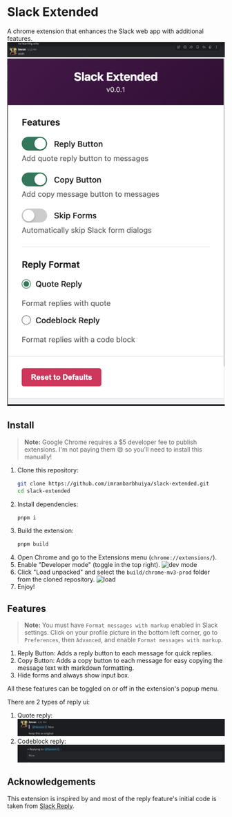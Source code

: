 # Slack Extended

A chrome extension that enhances the Slack web app with additional features.
![alt text](/.github/demo.png)
![alt text](/.github/popup.png)

## Install

> **Note:** Google Chrome requires a $5 developer fee to publish extensions. I'm not paying them 😄 so you'll need to install this manually!

1. Clone this repository:
   ```sh
   git clone https://github.com/imranbarbhuiya/slack-extended.git
   cd slack-extended
   ```
2. Install dependencies:
   ```sh
   pnpm i
   ```
3. Build the extension:
   ```sh
   pnpm build
   ```
4. Open Chrome and go to the Extensions menu (`chrome://extensions/`).
5. Enable "Developer mode" (toggle in the top right).
   ![dev mode](./images/devmode.png)
6. Click "Load unpacked" and select the `build/chrome-mv3-prod` folder from the cloned repository.
   ![load](./images/load.png)
7. Enjoy!

## Features

> **Note:** You must have `Format messages with markup` enabled in Slack settings.
> Click on your profile picture in the bottom left corner, go to `Preferences`, then `Advanced`, and enable `Format messages with markup`.

1. Reply Button: Adds a reply button to each message for quick replies.
2. Copy Button: Adds a copy button to each message for easy copying the message text with markdown formatting.
3. Hide forms and always show input box.

All these features can be toggled on or off in the extension's popup menu.

There are 2 types of reply ui:

1. Quote reply:
   ![alt text](/.github/quote.png)
2. Codeblock reply:
   ![alt text](/.github/codeblock.png)

## Acknowledgements

This extension is inspired by and most of the reply feature's initial code is taken from [Slack Reply](https://github.com/pashpashpash/slack-reply).
